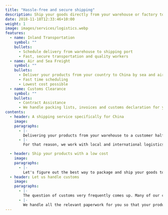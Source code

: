 ```yaml
---
title: "Hassle-free and secure shipping"
description: Ship your goods directly from your warehouse or factory to your Chinese customers.
date: 2018-11-18T12:33:46+10:00
weight: 1
image: images/services/logistics.webp
features:
  - name: Inland Transportation
    symbol: ""
    bullets:
      - Schedule delivery from warehouse to shipping port
      - Fast, secure transportation and quality workers
  - name: Air and Sea Freight
    symbol: ""
    bullets:
      - Deliver your products from your country to China by sea and air.
      - Fast time scheduling
      - Lowest cost possible
  - name: Customs Clearance
    symbol: ""
    bullets:
      - Contract Assistance
      - We handle packing lists, invoices and customs declaration for you.
contents:
  - header: A shipping service specifically for China
    image:
    paragraphs:
      - |-
        Delivering your products from your warehouse to a customer halfway across the world requires serious planning. Especially inland transportation of goods in Middle East and Africa could mean slow and insecure logistics.
      - |-
        For that reason, we work with local and international logistics companies to figure out a working solution for your products and your location.

  - header: Ship your products with a low cost
    image:
    paragraphs:
      - |-
        Let's figure out the best way to package and ship your goods together! We worked with companies manufacturing agricultural, mining and petrochemical products and figured out the best way to ship them to different parts of China.
  - header: Let us handle customs
    image:
    paragraphs:
      - |-
        The question of customs very frequently comes up. Many of our customers don't fully understand how customs work when trading with China. Don't worry, it's very simple to handle customs clearance using Nile's logistics service.
      - |-
        We handle all the relevant paperwork for you so that your products won't get stuck at the customs. In fact, none of our customers ever faced this issue to date.
---
```

